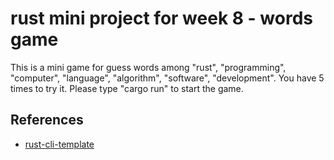 # rust mini project for week 8 - words game
This is a mini game for guess words among "rust", "programming", "computer", "language", "algorithm", "software", "development". You have 5 times to try it. Please type "cargo run" to start the game. 

## References

* [rust-cli-template](https://github.com/kbknapp/rust-cli-template)
